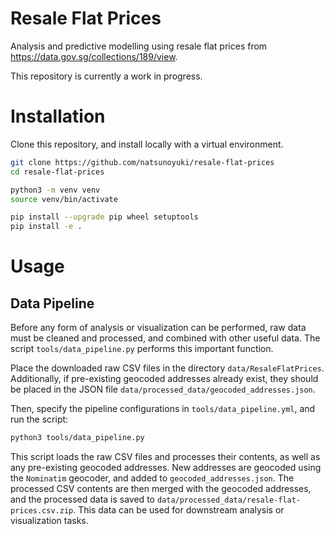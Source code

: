 # Resale Flat Prices
Analysis and predictive modelling using resale flat prices from https://data.gov.sg/collections/189/view.

This repository is currently a work in progress.

# Installation
Clone this repository, and install locally with a virtual environment.
```bash
git clone https://github.com/natsunoyuki/resale-flat-prices
cd resale-flat-prices

python3 -m venv venv
source venv/bin/activate

pip install --upgrade pip wheel setuptools
pip install -e .
```

# Usage

## Data Pipeline
Before any form of analysis or visualization can be performed, raw data must be cleaned and processed, and combined with other useful data. The script `tools/data_pipeline.py` performs this important function.

Place the downloaded raw CSV files in the directory `data/ResaleFlatPrices`. Additionally, if pre-existing geocoded addresses already exist, they should be placed in the JSON file `data/processed_data/geocoded_addresses.json`.

Then, specify the pipeline configurations in `tools/data_pipeline.yml`, and run the script:
```bash
python3 tools/data_pipeline.py
```

This script loads the raw CSV files and processes their contents, as well as any pre-existing geocoded addresses. New addresses are geocoded using the `Nominatim` geocoder, and added to `geocoded_addresses.json`. The processed CSV contents are then merged with the geocoded addresses, and the processed data is saved to `data/processed_data/resale-flat-prices.csv.zip`. This data can be used for downstream analysis or visualization tasks.
